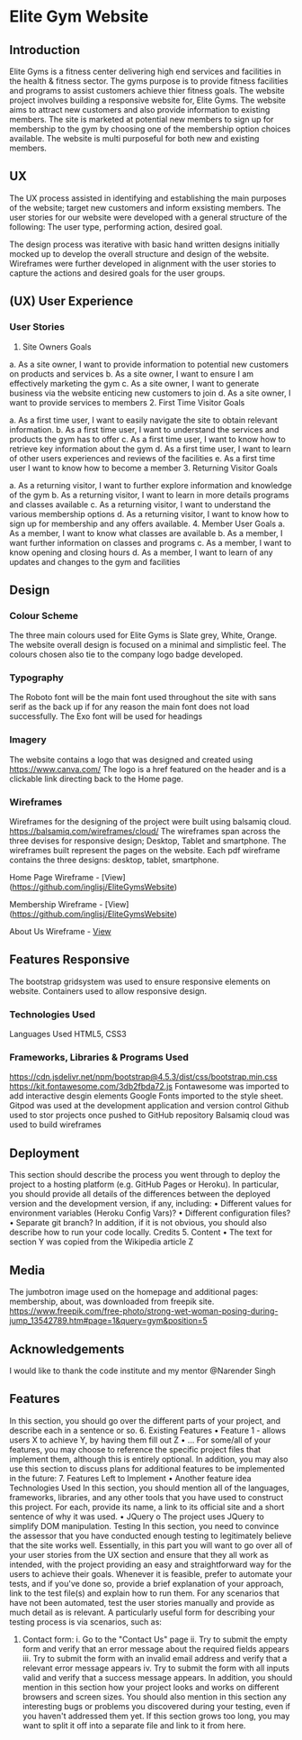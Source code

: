 # Elite Gym Website 

## Introduction
Elite Gyms is a fitness center delivering high end services and facilities in the health & fitness sector. The gyms purpose is to provide fitness facilities and programs to assist customers achieve thier fitness goals. The website project involves building a responsive website for, Elite Gyms. The website aims to attract new customers and also provide information to existing members. The site is marketed at potential new members to sign up for membership to the gym by choosing one of the membership option choices available. The website is multi purposeful for both new and existing members.

## UX

The UX process assisted in identifying and establishing the main purposes of the website; target new customers and inform exsisting members. The user stories for our website were developed with a general structure of the following: The user type, performing action, desired goal. 

The design process was iterative with basic hand written designs initially mocked up to develop the overall structure and design of the website. Wireframes were further developed in alignment with the user stories to capture the actions and desired goals for the user groups. 

## (UX) User Experience 

### User Stories
1.	Site Owners Goals 

a.	As a site owner, I want to provide information to potential new customers on products and services 
b.	As a site owner, I want to ensure I am effectively marketing the gym
c.	As a site owner, I want to generate business via the website enticing new customers to join 
d.	As a site owner, I want to provide services to members
2.	First Time Visitor Goals 

a.	As a first time user, I want to easily navigate the site to obtain relevant information. 
b.	As a first time user,  I want to understand the services and products the gym has to offer 
c.	As a first time user, I want to know how to retrieve key information about the gym
d.	As a first time user, I want to learn of other users experiences and reviews of the facilities 
e.	As a first time user I want to know how to become a member 
3.	Returning Visitor Goals 

a.	As a returning visitor, I want to further explore information and knowledge of the gym 
b.	As a returning visitor, I want to learn in more details programs and classes available 
c.	As a returning visitor, I want to understand the various membership options 
d.	As a returning visitor, I want to know how to sign up for membership and any offers available.
4.	Member User Goals
a.	As a member, I want to know what classes are available 
b.	As a member, I want further information on classes and programs 
c.	As a member, I want to know opening and closing hours 
d.	As a member, I want to learn of any updates and changes to the gym and facilities 

## Design 
### Colour Scheme 
The three main colours used for Elite Gyms is Slate grey, White, Orange. 
The website overall design is focused on a minimal and simplistic feel. 
The colours chosen also tie to the company logo badge developed.

### Typography 

The Roboto font will be the main font used throughout the site with sans serif as the back up if for any reason the main font does not load successfully. 
The Exo font will be used for headings

### Imagery 

The website contains a logo that was designed and created using https://www.canva.com/ 
The logo is a href featured on the header and is a clickable link directing back to the Home page. 

### Wireframes 

Wireframes for the designing of the project were built using balsamiq cloud. 
https://balsamiq.com/wireframes/cloud/
The wireframes span across the three devises for responsive design; Desktop, Tablet and smartphone. 
The wireframes built represent the pages on the website. Each pdf wireframe contains the three designs: desktop, tablet, smartphone. 

Home Page Wireframe - [View] (https://github.com/inglisj/EliteGymsWebsite)

Membership Wireframe - [View] (https://github.com/inglisj/EliteGymsWebsite)

About Us Wireframe - [View](https://github.com/inglisj/EliteGymsWebsite) 

## Features Responsive 

The bootstrap gridsystem was used to ensure responsive elements on website. 
Containers used to allow responsive design. 

### Technologies Used
Languages Used 
HTML5, CSS3

### Frameworks, Libraries & Programs Used
https://cdn.jsdelivr.net/npm/bootstrap@4.5.3/dist/css/bootstrap.min.css https://kit.fontawesome.com/3db2fbda72.js 
Fontawesome was imported to add interactive desgin elements Google Fonts imported to the style sheet. 
Gitpod was used at the development application and version control Github used to stor projects once pushed to GitHub repository 
Balsamiq cloud was used to build wireframes

## Deployment
This section should describe the process you went through to deploy the project to a hosting platform (e.g. GitHub Pages or Heroku).
In particular, you should provide all details of the differences between the deployed version and the development version, if any, including:
•	Different values for environment variables (Heroku Config Vars)?
•	Different configuration files?
•	Separate git branch?
In addition, if it is not obvious, you should also describe how to run your code locally.
Credits
5.	Content
•	The text for section Y was copied from the Wikipedia article Z

## Media 
The jumbotron image used on the homepage and additional pages: membership, about, was downloaded from freepik site. 
https://www.freepik.com/free-photo/strong-wet-woman-posing-during-jump_13542789.htm#page=1&query=gym&position=5


## Acknowledgements 
I would like to thank the code institute and my mentor @Narender Singh

## Features
In this section, you should go over the different parts of your project, and describe each in a sentence or so.
6.	Existing Features
•	Feature 1 - allows users X to achieve Y, by having them fill out Z
•	...
For some/all of your features, you may choose to reference the specific project files that implement them, although this is entirely optional.
In addition, you may also use this section to discuss plans for additional features to be implemented in the future:
7.	Features Left to Implement
•	Another feature idea
Technologies Used
In this section, you should mention all of the languages, frameworks, libraries, and any other tools that you have used to construct this project. For each, provide its name, a link to its official site and a short sentence of why it was used.
•	JQuery
o	The project uses JQuery to simplify DOM manipulation.
Testing
In this section, you need to convince the assessor that you have conducted enough testing to legitimately believe that the site works well. Essentially, in this part you will want to go over all of your user stories from the UX section and ensure that they all work as intended, with the project providing an easy and straightforward way for the users to achieve their goals.
Whenever it is feasible, prefer to automate your tests, and if you've done so, provide a brief explanation of your approach, link to the test file(s) and explain how to run them.
For any scenarios that have not been automated, test the user stories manually and provide as much detail as is relevant. A particularly useful form for describing your testing process is via scenarios, such as:
1.	Contact form:
i.	Go to the "Contact Us" page
ii.	Try to submit the empty form and verify that an error message about the required fields appears
iii.	Try to submit the form with an invalid email address and verify that a relevant error message appears
iv.	Try to submit the form with all inputs valid and verify that a success message appears.
In addition, you should mention in this section how your project looks and works on different browsers and screen sizes.
You should also mention in this section any interesting bugs or problems you discovered during your testing, even if you haven't addressed them yet.
If this section grows too long, you may want to split it off into a separate file and link to it from here.

